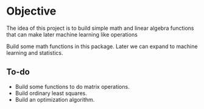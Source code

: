 # Objective

The idea of this project is to build simple math and linear algebra functions
that can make later machine learning like operations

Build some math functions in this package. Later we can expand to machine learning and statistics.

## To-do

- Build some functions to do matrix operations.
- Build ordinary least squares.
- Build an optimization algorithm.
